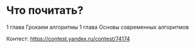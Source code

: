 # Что почитать?

1 глава Грокаем алгоритмы
1 глава Основы современных алгоритмов

Контест: https://contest.yandex.ru/contest/74174

